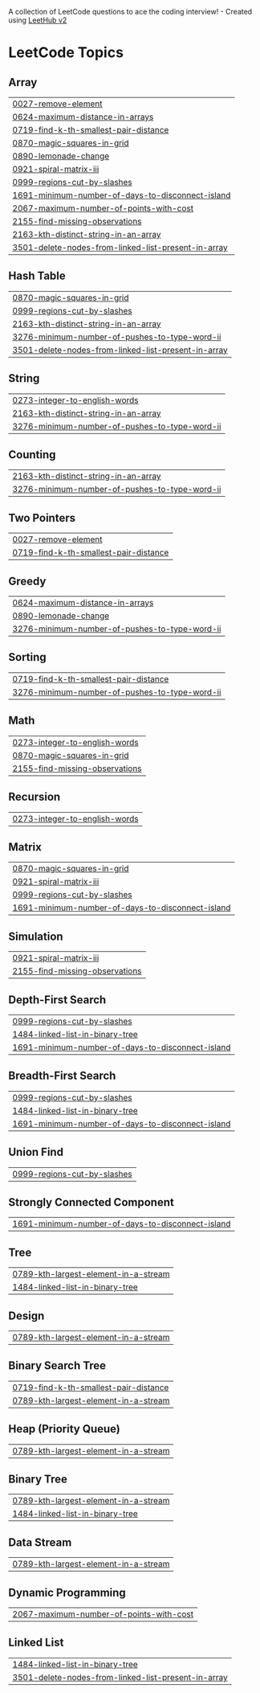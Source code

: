 A collection of LeetCode questions to ace the coding interview! - Created using [LeetHub v2](https://github.com/arunbhardwaj/LeetHub-2.0)
<!---LeetCode Topics Start-->
# LeetCode Topics
## Array
|  |
| ------- |
| [0027-remove-element](https://github.com/raj-singh1802/LeetCode/tree/master/0027-remove-element) |
| [0624-maximum-distance-in-arrays](https://github.com/raj-singh1802/LeetCode/tree/master/0624-maximum-distance-in-arrays) |
| [0719-find-k-th-smallest-pair-distance](https://github.com/raj-singh1802/LeetCode/tree/master/0719-find-k-th-smallest-pair-distance) |
| [0870-magic-squares-in-grid](https://github.com/raj-singh1802/LeetCode/tree/master/0870-magic-squares-in-grid) |
| [0890-lemonade-change](https://github.com/raj-singh1802/LeetCode/tree/master/0890-lemonade-change) |
| [0921-spiral-matrix-iii](https://github.com/raj-singh1802/LeetCode/tree/master/0921-spiral-matrix-iii) |
| [0999-regions-cut-by-slashes](https://github.com/raj-singh1802/LeetCode/tree/master/0999-regions-cut-by-slashes) |
| [1691-minimum-number-of-days-to-disconnect-island](https://github.com/raj-singh1802/LeetCode/tree/master/1691-minimum-number-of-days-to-disconnect-island) |
| [2067-maximum-number-of-points-with-cost](https://github.com/raj-singh1802/LeetCode/tree/master/2067-maximum-number-of-points-with-cost) |
| [2155-find-missing-observations](https://github.com/raj-singh1802/LeetCode/tree/master/2155-find-missing-observations) |
| [2163-kth-distinct-string-in-an-array](https://github.com/raj-singh1802/LeetCode/tree/master/2163-kth-distinct-string-in-an-array) |
| [3501-delete-nodes-from-linked-list-present-in-array](https://github.com/raj-singh1802/LeetCode/tree/master/3501-delete-nodes-from-linked-list-present-in-array) |
## Hash Table
|  |
| ------- |
| [0870-magic-squares-in-grid](https://github.com/raj-singh1802/LeetCode/tree/master/0870-magic-squares-in-grid) |
| [0999-regions-cut-by-slashes](https://github.com/raj-singh1802/LeetCode/tree/master/0999-regions-cut-by-slashes) |
| [2163-kth-distinct-string-in-an-array](https://github.com/raj-singh1802/LeetCode/tree/master/2163-kth-distinct-string-in-an-array) |
| [3276-minimum-number-of-pushes-to-type-word-ii](https://github.com/raj-singh1802/LeetCode/tree/master/3276-minimum-number-of-pushes-to-type-word-ii) |
| [3501-delete-nodes-from-linked-list-present-in-array](https://github.com/raj-singh1802/LeetCode/tree/master/3501-delete-nodes-from-linked-list-present-in-array) |
## String
|  |
| ------- |
| [0273-integer-to-english-words](https://github.com/raj-singh1802/LeetCode/tree/master/0273-integer-to-english-words) |
| [2163-kth-distinct-string-in-an-array](https://github.com/raj-singh1802/LeetCode/tree/master/2163-kth-distinct-string-in-an-array) |
| [3276-minimum-number-of-pushes-to-type-word-ii](https://github.com/raj-singh1802/LeetCode/tree/master/3276-minimum-number-of-pushes-to-type-word-ii) |
## Counting
|  |
| ------- |
| [2163-kth-distinct-string-in-an-array](https://github.com/raj-singh1802/LeetCode/tree/master/2163-kth-distinct-string-in-an-array) |
| [3276-minimum-number-of-pushes-to-type-word-ii](https://github.com/raj-singh1802/LeetCode/tree/master/3276-minimum-number-of-pushes-to-type-word-ii) |
## Two Pointers
|  |
| ------- |
| [0027-remove-element](https://github.com/raj-singh1802/LeetCode/tree/master/0027-remove-element) |
| [0719-find-k-th-smallest-pair-distance](https://github.com/raj-singh1802/LeetCode/tree/master/0719-find-k-th-smallest-pair-distance) |
## Greedy
|  |
| ------- |
| [0624-maximum-distance-in-arrays](https://github.com/raj-singh1802/LeetCode/tree/master/0624-maximum-distance-in-arrays) |
| [0890-lemonade-change](https://github.com/raj-singh1802/LeetCode/tree/master/0890-lemonade-change) |
| [3276-minimum-number-of-pushes-to-type-word-ii](https://github.com/raj-singh1802/LeetCode/tree/master/3276-minimum-number-of-pushes-to-type-word-ii) |
## Sorting
|  |
| ------- |
| [0719-find-k-th-smallest-pair-distance](https://github.com/raj-singh1802/LeetCode/tree/master/0719-find-k-th-smallest-pair-distance) |
| [3276-minimum-number-of-pushes-to-type-word-ii](https://github.com/raj-singh1802/LeetCode/tree/master/3276-minimum-number-of-pushes-to-type-word-ii) |
## Math
|  |
| ------- |
| [0273-integer-to-english-words](https://github.com/raj-singh1802/LeetCode/tree/master/0273-integer-to-english-words) |
| [0870-magic-squares-in-grid](https://github.com/raj-singh1802/LeetCode/tree/master/0870-magic-squares-in-grid) |
| [2155-find-missing-observations](https://github.com/raj-singh1802/LeetCode/tree/master/2155-find-missing-observations) |
## Recursion
|  |
| ------- |
| [0273-integer-to-english-words](https://github.com/raj-singh1802/LeetCode/tree/master/0273-integer-to-english-words) |
## Matrix
|  |
| ------- |
| [0870-magic-squares-in-grid](https://github.com/raj-singh1802/LeetCode/tree/master/0870-magic-squares-in-grid) |
| [0921-spiral-matrix-iii](https://github.com/raj-singh1802/LeetCode/tree/master/0921-spiral-matrix-iii) |
| [0999-regions-cut-by-slashes](https://github.com/raj-singh1802/LeetCode/tree/master/0999-regions-cut-by-slashes) |
| [1691-minimum-number-of-days-to-disconnect-island](https://github.com/raj-singh1802/LeetCode/tree/master/1691-minimum-number-of-days-to-disconnect-island) |
## Simulation
|  |
| ------- |
| [0921-spiral-matrix-iii](https://github.com/raj-singh1802/LeetCode/tree/master/0921-spiral-matrix-iii) |
| [2155-find-missing-observations](https://github.com/raj-singh1802/LeetCode/tree/master/2155-find-missing-observations) |
## Depth-First Search
|  |
| ------- |
| [0999-regions-cut-by-slashes](https://github.com/raj-singh1802/LeetCode/tree/master/0999-regions-cut-by-slashes) |
| [1484-linked-list-in-binary-tree](https://github.com/raj-singh1802/LeetCode/tree/master/1484-linked-list-in-binary-tree) |
| [1691-minimum-number-of-days-to-disconnect-island](https://github.com/raj-singh1802/LeetCode/tree/master/1691-minimum-number-of-days-to-disconnect-island) |
## Breadth-First Search
|  |
| ------- |
| [0999-regions-cut-by-slashes](https://github.com/raj-singh1802/LeetCode/tree/master/0999-regions-cut-by-slashes) |
| [1484-linked-list-in-binary-tree](https://github.com/raj-singh1802/LeetCode/tree/master/1484-linked-list-in-binary-tree) |
| [1691-minimum-number-of-days-to-disconnect-island](https://github.com/raj-singh1802/LeetCode/tree/master/1691-minimum-number-of-days-to-disconnect-island) |
## Union Find
|  |
| ------- |
| [0999-regions-cut-by-slashes](https://github.com/raj-singh1802/LeetCode/tree/master/0999-regions-cut-by-slashes) |
## Strongly Connected Component
|  |
| ------- |
| [1691-minimum-number-of-days-to-disconnect-island](https://github.com/raj-singh1802/LeetCode/tree/master/1691-minimum-number-of-days-to-disconnect-island) |
## Tree
|  |
| ------- |
| [0789-kth-largest-element-in-a-stream](https://github.com/raj-singh1802/LeetCode/tree/master/0789-kth-largest-element-in-a-stream) |
| [1484-linked-list-in-binary-tree](https://github.com/raj-singh1802/LeetCode/tree/master/1484-linked-list-in-binary-tree) |
## Design
|  |
| ------- |
| [0789-kth-largest-element-in-a-stream](https://github.com/raj-singh1802/LeetCode/tree/master/0789-kth-largest-element-in-a-stream) |
## Binary Search Tree
|  |
| ------- |
| [0719-find-k-th-smallest-pair-distance](https://github.com/raj-singh1802/LeetCode/tree/master/0719-find-k-th-smallest-pair-distance) |
| [0789-kth-largest-element-in-a-stream](https://github.com/raj-singh1802/LeetCode/tree/master/0789-kth-largest-element-in-a-stream) |
## Heap (Priority Queue)
|  |
| ------- |
| [0789-kth-largest-element-in-a-stream](https://github.com/raj-singh1802/LeetCode/tree/master/0789-kth-largest-element-in-a-stream) |
## Binary Tree
|  |
| ------- |
| [0789-kth-largest-element-in-a-stream](https://github.com/raj-singh1802/LeetCode/tree/master/0789-kth-largest-element-in-a-stream) |
| [1484-linked-list-in-binary-tree](https://github.com/raj-singh1802/LeetCode/tree/master/1484-linked-list-in-binary-tree) |
## Data Stream
|  |
| ------- |
| [0789-kth-largest-element-in-a-stream](https://github.com/raj-singh1802/LeetCode/tree/master/0789-kth-largest-element-in-a-stream) |
## Dynamic Programming
|  |
| ------- |
| [2067-maximum-number-of-points-with-cost](https://github.com/raj-singh1802/LeetCode/tree/master/2067-maximum-number-of-points-with-cost) |
## Linked List
|  |
| ------- |
| [1484-linked-list-in-binary-tree](https://github.com/raj-singh1802/LeetCode/tree/master/1484-linked-list-in-binary-tree) |
| [3501-delete-nodes-from-linked-list-present-in-array](https://github.com/raj-singh1802/LeetCode/tree/master/3501-delete-nodes-from-linked-list-present-in-array) |
<!---LeetCode Topics End-->